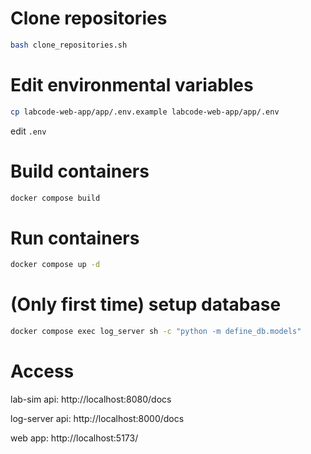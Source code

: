 # Clone repositories

```bash
bash clone_repositories.sh
```

# Edit environmental variables

```bash
cp labcode-web-app/app/.env.example labcode-web-app/app/.env
```

edit `.env`

# Build containers

```bash
docker compose build
```

# Run containers

```bash
docker compose up -d
```

# (Only first time) setup database

```bash
docker compose exec log_server sh -c "python -m define_db.models"
```

# Access

lab-sim api: http://localhost:8080/docs

log-server api: http://localhost:8000/docs

web app: http://localhost:5173/